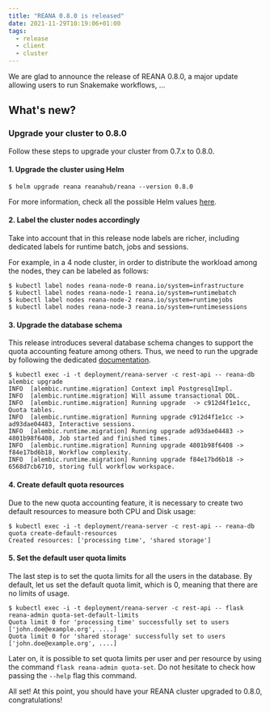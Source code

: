 ```yaml
---
title: "REANA 0.8.0 is released"
date: 2021-11-29T10:19:06+01:00
tags:
  - release
  - client
  - cluster
---
```


We are glad to announce the release of REANA 0.8.0, a major update
allowing users to run Snakemake workflows, ... <!--TODO-->
<!--more-->


## What's new?

<!-- TODO: add sections:  -->

### Upgrade your cluster to 0.8.0

Follow these steps to upgrade your cluster from 0.7.x to 0.8.0.

#### 1. Upgrade the cluster using Helm

```console
$ helm upgrade reana reanahub/reana --version 0.8.0
```

For more information, check all the possible Helm values [here](https://github.com/reanahub/reana/blob/0.8.0/helm/reana/README.md).

#### 2. Label the cluster nodes accordingly

Take into account that in this release node labels are richer, including
dedicated labels for runtime batch, jobs and sessions.

For example, in a 4 node cluster, in order to distribute the workload
among the nodes, they can be labeled as follows:

```console
$ kubectl label nodes reana-node-0 reana.io/system=infrastructure
$ kubectl label nodes reana-node-1 reana.io/system=runtimebatch
$ kubectl label nodes reana-node-2 reana.io/system=runtimejobs
$ kubectl label nodes reana-node-3 reana.io/system=runtimesessions
```

#### 3. Upgrade the database schema

This release introduces several database schema changes to support the
quota accounting feature among others. Thus, we need to run the
upgrade by following the dedicated [documentation](http://docs.reana.io/administration/deployment/upgrading-db/).

```console
$ kubectl exec -i -t deployment/reana-server -c rest-api -- reana-db alembic upgrade
INFO  [alembic.runtime.migration] Context impl PostgresqlImpl.
INFO  [alembic.runtime.migration] Will assume transactional DDL.
INFO  [alembic.runtime.migration] Running upgrade  -> c912d4f1e1cc, Quota tables.
INFO  [alembic.runtime.migration] Running upgrade c912d4f1e1cc -> ad93dae04483, Interactive sessions.
INFO  [alembic.runtime.migration] Running upgrade ad93dae04483 -> 4801b98f6408, Job started and finished times.
INFO  [alembic.runtime.migration] Running upgrade 4801b98f6408 -> f84e17bd6b18, Workflow complexity.
INFO  [alembic.runtime.migration] Running upgrade f84e17bd6b18 -> 6568d7cb6710, storing full workflow workspace.
```

#### 4. Create default quota resources

Due to the new quota accounting feature, it is necessary to create two
default resources to measure both CPU and Disk usage:

```console
$ kubectl exec -i -t deployment/reana-server -c rest-api -- reana-db quota create-default-resources
Created resources: ['processing time', 'shared storage']
```

#### 5. Set the default user quota limits

The last step is to set the quota limits for all the users in the
database. By default, let us set the default quota limit, which is 0,
meaning that there are no limits of usage.

```console
$ kubectl exec -i -t deployment/reana-server -c rest-api -- flask reana-admin quota-set-default-limits
Quota limit 0 for 'processing time' successfully set to users ['john.doe@example.org', ....]
Quota limit 0 for 'shared storage' successfully set to users ['john.doe@example.org', ....]
```

Later on, it is possible to set quota limits per user and per resource
by using the command `flask reana-admin quota-set`. Do not hesitate to
check how passing the `--help` flag this command.

All set! At this point, you should have your REANA cluster
upgraded to 0.8.0, congratulations!
